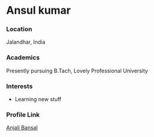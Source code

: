 # Ansul kumar

### Location

Jalandhar, India

### Academics

Presently pursuing B.Tach, Lovely Professional University

### Interests

- Learning new stuff

### Profile Link

[Anjali Bansal](https://github.com/ansul357)